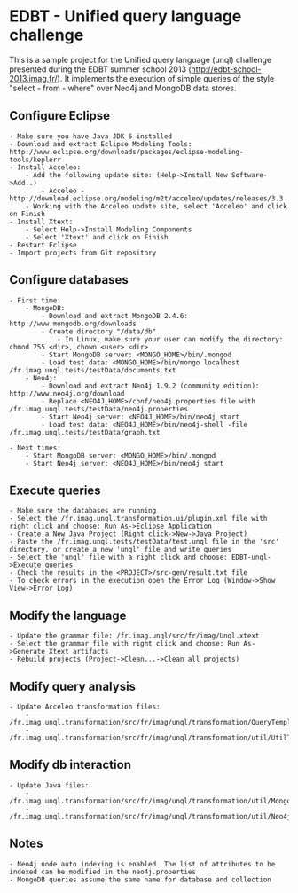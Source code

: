EDBT - Unified query language challenge
=======================================

This is a sample project for the Unified query language (unql) challenge presented during 
the EDBT summer school 2013 (http://edbt-school-2013.imag.fr/). It implements the execution 
of simple queries of the style "select - from - where" over Neo4j and MongoDB data stores. 

Configure Eclipse
----------------------
	- Make sure you have Java JDK 6 installed
	- Download and extract Eclipse Modeling Tools: http://www.eclipse.org/downloads/packages/eclipse-modeling-tools/keplerr
	- Install Acceleo:
		- Add the following update site: (Help->Install New Software->Add..)
			- Acceleo - http://download.eclipse.org/modeling/m2t/acceleo/updates/releases/3.3
		- Working with the Acceleo update site, select 'Acceleo' and click on Finish
	- Install Xtext:
		- Select Help->Install Modeling Components
		- Select 'Xtext' and click on Finish
	- Restart Eclipse
	- Import projects from Git repository

Configure databases
----------------------
	- First time:
		- MongoDB:
			- Download and extract MongoDB 2.4.6: http://www.mongodb.org/downloads
			- Create directory "/data/db" 
				- In Linux, make sure your user can modify the directory: chmod 755 <dir>, chown <user> <dir>
			- Start MongoDB server: <MONGO_HOME>/bin/.mongod
			- Load test data: <MONGO_HOME>/bin/mongo localhost /fr.imag.unql.tests/testData/documents.txt
		- Neo4j:
			- Download and extract Neo4j 1.9.2 (community edition): http://www.neo4j.org/download
			- Replace <NEO4J_HOME>/conf/neo4j.properties file with /fr.imag.unql.tests/testData/neo4j.properties
			- Start Neo4j server: <NEO4J_HOME>/bin/neo4j start
			- Load test data: <NEO4J_HOME>/bin/neo4j-shell -file /fr.imag.unql.tests/testData/graph.txt
	
	- Next times:
		- Start MongoDB server: <MONGO_HOME>/bin/.mongod
		- Start Neo4j server: <NEO4J_HOME>/bin/neo4j start

Execute queries
----------------------
	- Make sure the databases are running
	- Select the /fr.imag.unql.transformation.ui/plugin.xml file with right click and choose: Run As->Eclipse Application
	- Create a New Java Project (Right click->New->Java Project)
	- Paste the /fr.imag.unql.tests/testData/test.unql file in the 'src' directory, or create a new 'unql' file and write queries
	- Select the 'unql' file with a right click and choose: EDBT-unql->Execute queries
	- Check the results in the <PROJECT>/src-gen/result.txt file
	- To check errors in the execution open the Error Log (Window->Show View->Error Log)

Modify the language
----------------------
	- Update the grammar file: /fr.imag.unql/src/fr/imag/Unql.xtext
	- Select the grammar file with right click and choose: Run As->Generate Xtext artifacts 
	- Rebuild projects (Project->Clean...->Clean all projects)

Modify query analysis
----------------------
	- Update Acceleo transformation files:
		- /fr.imag.unql.transformation/src/fr/imag/unql/transformation/QueryTemplate.mtl
		- /fr.imag.unql.transformation/src/fr/imag/unql/transformation/util/UtilTemplate.mtl

Modify db interaction
----------------------
	- Update Java files:
		- /fr.imag.unql.transformation/src/fr/imag/unql/transformation/util/MongoDBUtil.java
		- /fr.imag.unql.transformation/src/fr/imag/unql/transformation/util/Neo4jUtil.java
		
Notes
----------------------
	- Neo4j node auto indexing is enabled. The list of attributes to be indexed can be modified in the neo4j.properties
	- MongoDB queries assume the same name for database and collection
